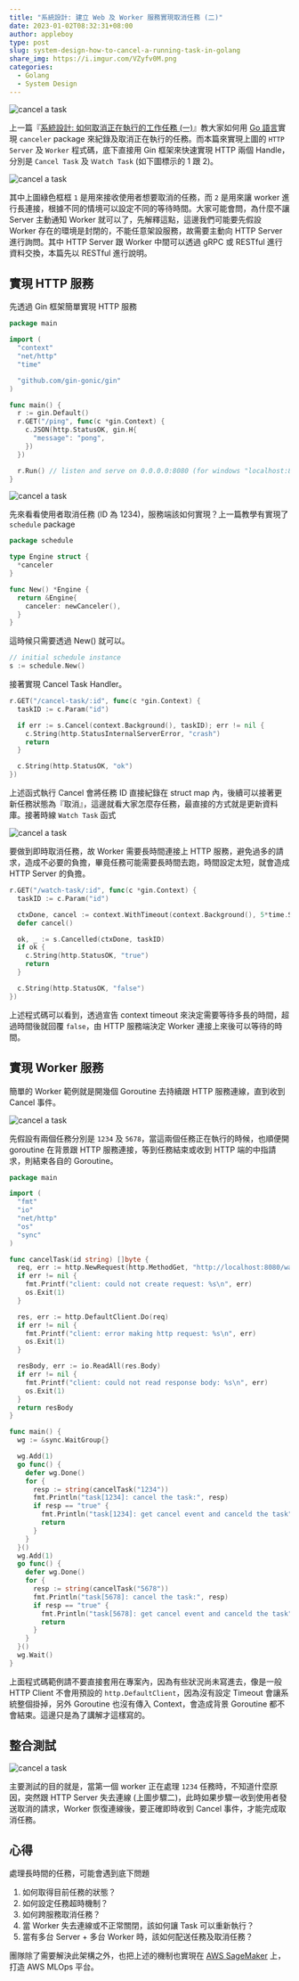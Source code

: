 ```yaml
---
title: "系統設計: 建立 Web 及 Worker 服務實現取消任務 (二)"
date: 2023-01-02T08:32:31+08:00
author: appleboy
type: post
slug: system-design-how-to-cancel-a-running-task-in-golang
share_img: https://i.imgur.com/VZyfv0M.png
categories:
  - Golang
  - System Design
---
```


![cancel a task](https://i.imgur.com/a5rYLFr.png)

上一篇『[系統設計: 如何取消正在執行的工作任務 (一)][1]』教大家如何用 [Go 語言][2]實現 `canceler` package 來紀錄及取消正在執行的任務。而本篇來實現上圖的 `HTTP Server` 及 `Worker` 程式碼，底下直接用 Gin 框架來快速實現 HTTP 兩個 Handle，分別是 `Cancel Task` 及 `Ｗatch Task` (如下圖標示的 1 跟 2)。

![cancel a task](https://i.imgur.com/dquTd65.png)

其中上圖綠色框框 `1` 是用來接收使用者想要取消的任務，而 `2` 是用來讓 worker 進行長連接，根據不同的情境可以設定不同的等待時間。大家可能會問，為什麼不讓 Server 主動通知 Worker 就可以了，先解釋這點，這邊我們可能要先假設 Worker 存在的環境是封閉的，不能任意架設服務，故需要主動向 HTTP Server 進行詢問。其中 HTTP Server 跟 Worker 中間可以透過 gRPC 或 RESTful 進行資料交換，本篇先以 RESTful 進行說明。

[1]: https://blog.wu-boy.com/2022/12/system-design-how-to-cancel-a-running-task-in-golang/
[2]: https://go.dev

<!--more-->

## 實現 HTTP 服務

先透過 Gin 框架簡單實現 HTTP 服務

```go
package main

import (
  "context"
  "net/http"
  "time"

  "github.com/gin-gonic/gin"
)

func main() {
  r := gin.Default()
  r.GET("/ping", func(c *gin.Context) {
    c.JSON(http.StatusOK, gin.H{
      "message": "pong",
    })
  })

  r.Run() // listen and serve on 0.0.0.0:8080 (for windows "localhost:8080")
}
```

![cancel a task](https://i.imgur.com/3WqBNOZ.png)

先來看看使用者取消任務 (ID 為 1234)，服務端該如何實現？上一篇教學有實現了 `schedule` package

```go
package schedule

type Engine struct {
  *canceler
}

func New() *Engine {
  return &Engine{
    canceler: newCanceler(),
  }
}
```

這時候只需要透過 New() 就可以。

```go
// initial schedule instance
s := schedule.New()
```

接著實現 Cancel Task Handler。

```go
r.GET("/cancel-task/:id", func(c *gin.Context) {
  taskID := c.Param("id")

  if err := s.Cancel(context.Background(), taskID); err != nil {
    c.String(http.StatusInternalServerError, "crash")
    return
  }

  c.String(http.StatusOK, "ok")
})
```

上述函式執行 Cancel 會將任務 ID 直接紀錄在 struct map 內，後續可以接著更新任務狀態為『取消』，這邊就看大家怎麼存任務，最直接的方式就是更新資料庫。接著時線 `Watch Task` 函式

![cancel a task](https://i.imgur.com/ebhWNo9.png)

要做到即時取消任務，故 Worker 需要長時間連接上 HTTP 服務，避免過多的請求，造成不必要的負擔，畢竟任務可能需要長時間去跑，時間設定太短，就會造成 HTTP Server 的負擔。

```go
r.GET("/watch-task/:id", func(c *gin.Context) {
  taskID := c.Param("id")

  ctxDone, cancel := context.WithTimeout(context.Background(), 5*time.Second)
  defer cancel()

  ok, _ := s.Cancelled(ctxDone, taskID)
  if ok {
    c.String(http.StatusOK, "true")
    return
  }

  c.String(http.StatusOK, "false")
})
```

上述程式碼可以看到，透過宣告 context timeout 來決定需要等待多長的時間，超過時間後就回覆 `false`，由 HTTP 服務端決定 Worker 連接上來後可以等待的時間。

## 實現 Worker 服務

簡單的 Worker 範例就是開幾個 Goroutine 去持續跟 HTTP 服務連線，直到收到 Cancel 事件。

![cancel a task](https://i.imgur.com/TuFWdNJ.png)

先假設有兩個任務分別是 `1234` 及 `5678`，當這兩個任務正在執行的時候，也順便開 goroutine 在背景跟 HTTP 服務連接，等到任務結束或收到 HTTP 端的中指請求，則結束各自的 Goroutine。

```go
package main

import (
  "fmt"
  "io"
  "net/http"
  "os"
  "sync"
)

func cancelTask(id string) []byte {
  req, err := http.NewRequest(http.MethodGet, "http://localhost:8080/watch-task/"+id, nil)
  if err != nil {
    fmt.Printf("client: could not create request: %s\n", err)
    os.Exit(1)
  }

  res, err := http.DefaultClient.Do(req)
  if err != nil {
    fmt.Printf("client: error making http request: %s\n", err)
    os.Exit(1)
  }

  resBody, err := io.ReadAll(res.Body)
  if err != nil {
    fmt.Printf("client: could not read response body: %s\n", err)
    os.Exit(1)
  }
  return resBody
}

func main() {
  wg := &sync.WaitGroup{}

  wg.Add(1)
  go func() {
    defer wg.Done()
    for {
      resp := string(cancelTask("1234"))
      fmt.Println("task[1234]: cancel the task:", resp)
      if resp == "true" {
        fmt.Println("task[1234]: get cancel event and canceld the task")
        return
      }
    }
  }()
  wg.Add(1)
  go func() {
    defer wg.Done()
    for {
      resp := string(cancelTask("5678"))
      fmt.Println("task[5678]: cancel the task:", resp)
      if resp == "true" {
        fmt.Println("task[5678]: get cancel event and canceld the task")
        return
      }
    }
  }()
  wg.Wait()
}
```

上面程式碼範例請不要直接套用在專案內，因為有些狀況尚未寫進去，像是一般 HTTP Client 不會用預設的 `http.DefaultClient`，因為沒有設定 Timeout 會讓系統整個掛掉，另外 Goroutine 也沒有傳入 Context，會造成背景 Goroutine 都不會結束。這邊只是為了講解才這樣寫的。

## 整合測試

![cancel a task](https://i.imgur.com/PRvUBUp.png)

主要測試的目的就是，當第一個 worker 正在處理 `1234` 任務時，不知道什麼原因，突然跟 HTTP Server 失去連線 (上圖步驟二)，此時如果步驟一收到使用者發送取消的請求，Worker 恢復連線後，要正確即時收到 Cancel 事件，才能完成取消任務。

## 心得

處理長時間的任務，可能會遇到底下問題

1. 如何取得目前任務的狀態？
2. 如何設定任務超時機制？
3. 如何跨服務取消任務？
4. 當 Worker 失去連線或不正常關閉，該如何讓 Task 可以重新執行？
5. 當有多台 Server + 多台 Worker 時，該如何配送任務及取消任務？

團隊除了需要解決此架構之外，也把上述的機制也實現在 [AWS SageMaker](https://aws.amazon.com/sagemaker/) 上，打造 AWS MLOps 平台。
